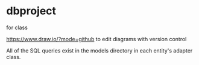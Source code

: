 # dbproject
for class

https://www.draw.io/?mode=github to edit diagrams with version control

All of the SQL queries exist in the models directory in each entity's adapter class. 
